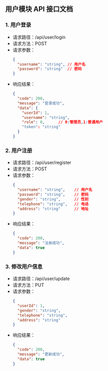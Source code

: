 ## 用户模块 API 接口文档

### 1. 用户登录
- 请求路径：/api/user/login
- 请求方法：POST
- 请求参数：
  ```json
  {
    "username": "string", // 用户名
    "password": "string"  // 密码
  }
  ```
- 响应结果：
  ```json
  {
    "code": 200,
    "message": "登录成功",
    "data": {
      "userId": 1,
      "username": "string",
      "role": 0,      // 0:管理员,1:普通用户
      "token": "string"
    }
  }
  ```

### 2. 用户注册
- 请求路径：/api/user/register
- 请求方法：POST
- 请求参数：
  ```json
  {
    "username": "string",    // 用户名
    "password": "string",    // 密码
    "gender": "string",      // 性别
    "telephone": "string",   // 电话
    "address": "string"      // 地址
  }
  ```
- 响应结果：
  ```json
  {
    "code": 200,
    "message": "注册成功",
    "data": true
  }
  ```

### 3. 修改用户信息
- 请求路径：/api/user/update
- 请求方法：PUT
- 请求参数：
  ```json
  {
    "userId": 1,
    "gender": "string",
    "telephone": "string",
    "address": "string"
  }
  ```
- 响应结果：
  ```json
  {
    "code": 200,
    "message": "更新成功",
    "data": true
  }
  ```